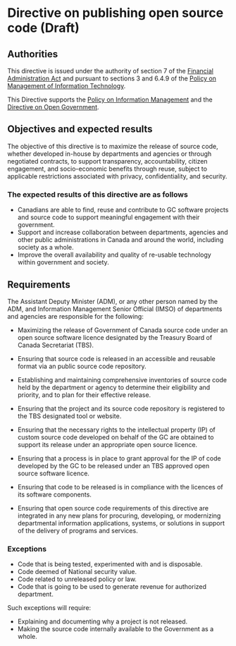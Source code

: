 # Directive on publishing open source code (Draft)

## Authorities

This directive is issued under the authority of section 7 of the [Financial Administration Act](https://laws-lois.justice.gc.ca/eng/acts/f-11/) and pursuant to sections 3 and 6.4.9 of the [Policy on Management of Information Technology](https://www.tbs-sct.gc.ca/pol/doc-eng.aspx?id=12755).

This Directive supports the [Policy on Information Management](https://www.tbs-sct.gc.ca/pol/doc-eng.aspx?id=12742) and the [Directive on Open Government](https://www.tbs-sct.gc.ca/pol/doc-eng.aspx?id=28108).

## Objectives and expected results

The objective of this directive is to maximize the release of source code, whether developed in-house by departments and agencies or through negotiated contracts, to support transparency, accountability, citizen engagement, and socio-economic benefits through reuse, subject to applicable restrictions associated with privacy, confidentiality, and security.

### The expected results of this directive are as follows

* Canadians are able to find, reuse and contribute to GC software projects and source code to support meaningful engagement with their government.
* Support and increase collaboration between departments, agencies and other public administrations in Canada and around the world, including society as a whole.
* Improve the overall availability and quality of re-usable technology within government and society.

## Requirements

The Assistant Deputy Minister (ADM), or any other person named by the ADM, and Information Management Senior Official (IMSO) of departments and agencies are responsible for the following:

* Maximizing the release of Government of Canada source code under an open source software licence designated by the Treasury Board of Canada Secretariat (TBS).
* Ensuring that source code is released in an accessible and reusable format via an public source code repository.
* Establishing and maintaining comprehensive inventories of source code held by the department or agency to determine their eligibility and priority, and to plan for their effective release.
* Ensuring that the project and its source code repository is registered to the TBS designated tool or website.
* Ensuring that the necessary rights to the intellectual property (IP) of custom source code developed on behalf of the GC are obtained to support its release under an appropriate open source licence.
* Ensuring that a process is in place to grant approval for the IP of code developed by the GC to be released under an TBS approved open source software licence.
* Ensuring that code to be released is in compliance with the licences of its software components.

* Ensuring that open source code requirements of this directive are integrated in any new plans for procuring, developing, or modernizing departmental information applications, systems, or solutions in support of the delivery of programs and services.

### Exceptions

* Code that is being tested, experimented with and is disposable.
* Code deemed of National security value.
* Code related to unreleased policy or law.
* Code that is going to be used to generate revenue for authorized department.

Such exceptions will require:

* Explaining and documenting why a project is not released.
* Making the source code internally available to the Government as a whole.
